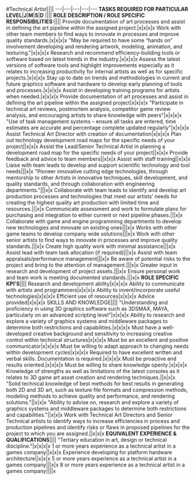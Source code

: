#Technical Artist||||
---|---|---|---|---
**TASKS REQUIRED FOR PARTICULAR LEVEL**|**J**|**M**|**S**|**D**
||||
**ROLE DESCRIPTION / ROLE SPECIFIC RESPONSIBILITIES:**||||
Provide documentation of art processes and assist in defining the art pipeline within the assigned project.|x|x|x|x
Work with other team members to find ways to innovate in processes and improve quality standards.|x|x|x|x
"May be required to have some “hands on” involvement developing and rendering artwork, modeling, animation, and texturing."|x|x|x|x
Research and recommend efficiency-building tools or software based on latest trends in the industry.|x|x|x|x
Assess the latest versions of software tools and highlight improvements especially as it relates to increasing productivity for internal artists as well as for specific projects.|x|x|x|x
Stay up to date on trends and methodologies in current and future graphics software and hardware to develop early planning of tools and processes.|x|x|x|x
Assist in developing training programs for artists when needed.|x|x|x|x
Provide documentation of art processes and assist in defining the art pipeline within the assigned project|x|x|x|x
"Participate in technical art reviews, postmortem analysis, competitor game review analysis, and encouraging artists to share knowledge with peers"|x|x|x|x
"Use of task management systems – ensure all tasks are entered, time estimates are accurate and percentage complete updated regularly"|x|x|x|x
Assist Technical Art Director with creation of documentation|x|x|x|x
Plan out technology development road maps for the specific needs of your project||x|x|x
Assist the Lead/Senior Technical Artist in planning a development road map for the specific needs of your project||x|x|x
Provide feedback and advice to team members||x|x|x
Assist with staff training||x|x|x
Liaise with team leads to develop and support scientific technology and tool needs|||x|x
"Pioneer innovative cutting edge technologies, through mentorship to other Artists in innovative techniques, skill development, and quality standards, and through collaboration with engineering departments."|||x|x
Collaborate with team leads to identify and develop art production processes and technologies that meet our artists’ needs for creating the highest quality art production with limited time and resources.|||x|x
Communicate assessment and work to formulate plans for purchasing and integration to either current or next pipeline phases.|||x|x
Collaborate with game and engine programming departments to develop new technologies and innovate on existing ones|||x|x
Works with other game teams to develop company wide solutions|||x|x
Work with other senior artists to find ways to innovate in processes and improve quality standards.|||x|x
Create high quality work with minimal assistance|||x|x
Assist lead with team task allocation (if required)|||x|x
Assist with team appraisals/performance management|||x|x
Be aware of potential risks to the project and bring to the attention of management.|||x|x
Greater input in research and development of project assets.|||x|x
Ensure personal work and team work is meeting documented standards.|||x|x
**ROLE SPECIFIC KPI'S**||||
Research and development ability|x|x|x|x
Ability to communicate with artists and programmers|x|x|x|x
Ability to invent/incorporate useful technologies|x|x|x|x
Efficient use of resources|x|x|x|x
Advice provided|x|x|x|x
SKILLS AND KNOWLEDGE||||
"Understanding and proficiency in using 3D graphics software such as 3DSMAX, MAYA, particularly on an advanced scripting level"|x|x|x|x
Ability to research and explore a variety of graphics systems and middleware packages to determine both restrictions and capabilities.|x|x|x|x
Must have a well-developed creative background and sensitivity to increasing creative control within technical structures|x|x|x|x
Must be an excellent and positive communicator|x|x|x|x
Must be willing to adapt approach to changing needs within development cycles|x|x|x|x
Required to have excellent written and verbal skills. Documentation is required.|x|x|x|x
Must be proactive and results oriented.|x|x|x|x
Must be willing to share knowledge openly.|x|x|x|x
Knowledge of strengths as well as limitations of the latest consoles as it relates to 3D game art asset creation and rendering techniques.||x|x|x
"Solid technical knowledge of best methods for best results in generating both 2D and 3D art, such as texture file formats and compression methods, modeling methods to achieve quality and performance, and rendering solutions."||x|x|x
"Ability to advise on, research and explore a variety of graphics systems and middleware packages to determine both restrictions and capabilities."||x|x|x
Work with Technical Art Directors and Senior Technical artists to identify ways to increase efficiencies in process and production pipelines and identify risks or flaws in proposed pipelines for the project to which you are assigned.||x|x|x
**EQUIVALENT EXPERIENCE & QUALIFICATIONS**||||
"Tertiary education in art, design or technical discipline."|x|x|x|x
1 or more years experience as a technical artist in a games company||x|x|x
Experience developing for platform hardware architecture||x|x|x
5 or more years experience as a technical artist in a games company|||x|x
8 or more years experience as a technical artist in a games company||||x
